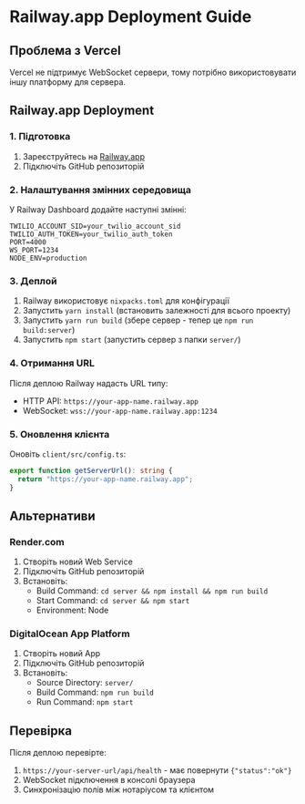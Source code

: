 # Railway.app Deployment Guide

## Проблема з Vercel
Vercel не підтримує WebSocket сервери, тому потрібно використовувати іншу платформу для сервера.

## Railway.app Deployment

### 1. Підготовка
1. Зареєструйтесь на [Railway.app](https://railway.app)
2. Підключіть GitHub репозиторій

### 2. Налаштування змінних середовища
У Railway Dashboard додайте наступні змінні:

```
TWILIO_ACCOUNT_SID=your_twilio_account_sid
TWILIO_AUTH_TOKEN=your_twilio_auth_token
PORT=4000
WS_PORT=1234
NODE_ENV=production
```

### 3. Деплой
1. Railway використовує `nixpacks.toml` для конфігурації
2. Запустить `yarn install` (встановить залежності для всього проекту)
3. Запустить `yarn run build` (збере сервер - тепер це `npm run build:server`)
4. Запустить `npm start` (запустить сервер з папки `server/`)

### 4. Отримання URL
Після деплою Railway надасть URL типу:
- HTTP API: `https://your-app-name.railway.app`
- WebSocket: `wss://your-app-name.railway.app:1234`

### 5. Оновлення клієнта
Оновіть `client/src/config.ts`:

```typescript
export function getServerUrl(): string {
  return "https://your-app-name.railway.app";
}
```

## Альтернативи

### Render.com
1. Створіть новий Web Service
2. Підключіть GitHub репозиторій
3. Встановіть:
   - Build Command: `cd server && npm install && npm run build`
   - Start Command: `cd server && npm start`
   - Environment: Node

### DigitalOcean App Platform
1. Створіть новий App
2. Підключіть GitHub репозиторій
3. Встановіть:
   - Source Directory: `server/`
   - Build Command: `npm run build`
   - Run Command: `npm start`

## Перевірка
Після деплою перевірте:
1. `https://your-server-url/api/health` - має повернути `{"status":"ok"}`
2. WebSocket підключення в консолі браузера
3. Синхронізацію полів між нотаріусом та клієнтом
